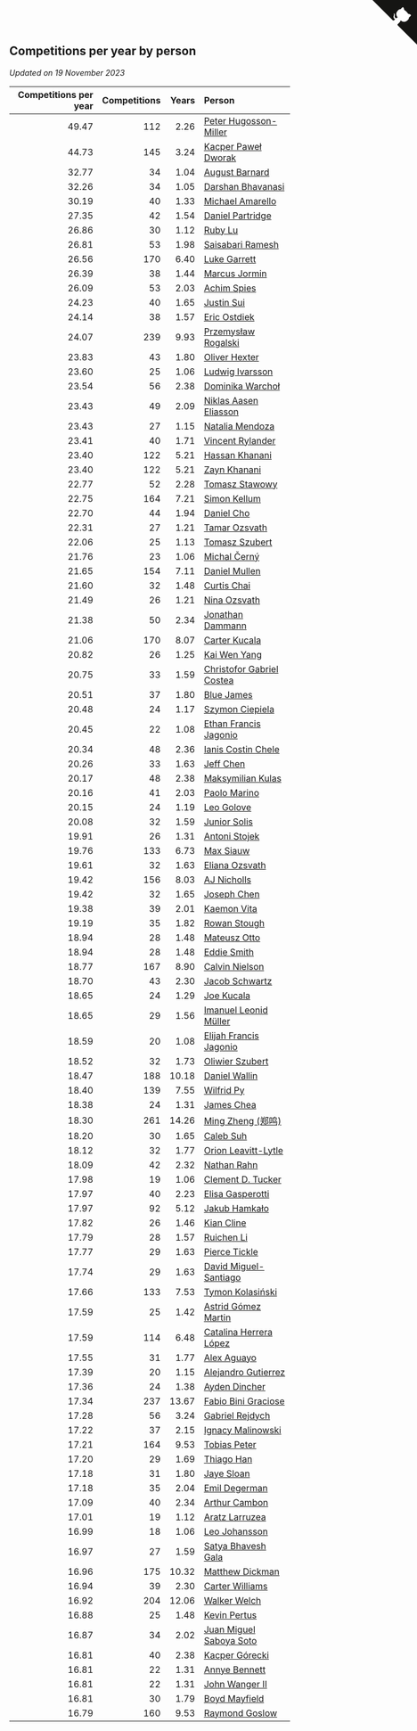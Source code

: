 ## Competitions per year by person

*Updated on 19 November 2023*

| Competitions per year | Competitions | Years | Person |
| ---: | ---: | ---: | :--- |
| 49.47 | 112 | 2.26 | [Peter Hugosson-Miller](https://www.worldcubeassociation.org/persons/2021HUGO01) |
| 44.73 | 145 | 3.24 | [Kacper Paweł Dworak](https://www.worldcubeassociation.org/persons/2020DWOR01) |
| 32.77 | 34 | 1.04 | [August Barnard](https://www.worldcubeassociation.org/persons/2022BARN21) |
| 32.26 | 34 | 1.05 | [Darshan Bhavanasi](https://www.worldcubeassociation.org/persons/2022BHAV01) |
| 30.19 | 40 | 1.33 | [Michael Amarello](https://www.worldcubeassociation.org/persons/2022AMAR09) |
| 27.35 | 42 | 1.54 | [Daniel Partridge](https://www.worldcubeassociation.org/persons/2022PART02) |
| 26.86 | 30 | 1.12 | [Ruby Lu](https://www.worldcubeassociation.org/persons/2022LURU01) |
| 26.81 | 53 | 1.98 | [Saisabari Ramesh](https://www.worldcubeassociation.org/persons/2021RAME01) |
| 26.56 | 170 | 6.40 | [Luke Garrett](https://www.worldcubeassociation.org/persons/2017GARR05) |
| 26.39 | 38 | 1.44 | [Marcus Jormin](https://www.worldcubeassociation.org/persons/2022JORM01) |
| 26.09 | 53 | 2.03 | [Achim Spies](https://www.worldcubeassociation.org/persons/2021SPIE01) |
| 24.23 | 40 | 1.65 | [Justin Sui](https://www.worldcubeassociation.org/persons/2022SUIJ01) |
| 24.14 | 38 | 1.57 | [Eric Ostdiek](https://www.worldcubeassociation.org/persons/2022OSTD01) |
| 24.07 | 239 | 9.93 | [Przemysław Rogalski](https://www.worldcubeassociation.org/persons/2013ROGA02) |
| 23.83 | 43 | 1.80 | [Oliver Hexter](https://www.worldcubeassociation.org/persons/2022HEXT01) |
| 23.60 | 25 | 1.06 | [Ludwig Ivarsson](https://www.worldcubeassociation.org/persons/2022IVAR01) |
| 23.54 | 56 | 2.38 | [Dominika Warchoł](https://www.worldcubeassociation.org/persons/2021WARC01) |
| 23.43 | 49 | 2.09 | [Niklas Aasen Eliasson](https://www.worldcubeassociation.org/persons/2021ELIA01) |
| 23.43 | 27 | 1.15 | [Natalia Mendoza](https://www.worldcubeassociation.org/persons/2022MEND24) |
| 23.41 | 40 | 1.71 | [Vincent Rylander](https://www.worldcubeassociation.org/persons/2022RYLA01) |
| 23.40 | 122 | 5.21 | [Hassan Khanani](https://www.worldcubeassociation.org/persons/2018KHAN26) |
| 23.40 | 122 | 5.21 | [Zayn Khanani](https://www.worldcubeassociation.org/persons/2018KHAN28) |
| 22.77 | 52 | 2.28 | [Tomasz Stawowy](https://www.worldcubeassociation.org/persons/2021STAW01) |
| 22.75 | 164 | 7.21 | [Simon Kellum](https://www.worldcubeassociation.org/persons/2016KELL12) |
| 22.70 | 44 | 1.94 | [Daniel Cho](https://www.worldcubeassociation.org/persons/2021CHOD01) |
| 22.31 | 27 | 1.21 | [Tamar Ozsvath](https://www.worldcubeassociation.org/persons/2022OZSV04) |
| 22.06 | 25 | 1.13 | [Tomasz Szubert](https://www.worldcubeassociation.org/persons/2022SZUB02) |
| 21.76 | 23 | 1.06 | [Michal Černý](https://www.worldcubeassociation.org/persons/2022CERN03) |
| 21.65 | 154 | 7.11 | [Daniel Mullen](https://www.worldcubeassociation.org/persons/2016MULL04) |
| 21.60 | 32 | 1.48 | [Curtis Chai](https://www.worldcubeassociation.org/persons/2022CHAI02) |
| 21.49 | 26 | 1.21 | [Nina Ozsvath](https://www.worldcubeassociation.org/persons/2022OZSV03) |
| 21.38 | 50 | 2.34 | [Jonathan Dammann](https://www.worldcubeassociation.org/persons/2021DAMM01) |
| 21.06 | 170 | 8.07 | [Carter Kucala](https://www.worldcubeassociation.org/persons/2015KUCA01) |
| 20.82 | 26 | 1.25 | [Kai Wen Yang](https://www.worldcubeassociation.org/persons/2022YANG19) |
| 20.75 | 33 | 1.59 | [Christofor Gabriel Costea](https://www.worldcubeassociation.org/persons/2022COST03) |
| 20.51 | 37 | 1.80 | [Blue James](https://www.worldcubeassociation.org/persons/2022JAME01) |
| 20.48 | 24 | 1.17 | [Szymon Ciepiela](https://www.worldcubeassociation.org/persons/2022CIEP01) |
| 20.45 | 22 | 1.08 | [Ethan Francis Jagonio](https://www.worldcubeassociation.org/persons/2022JAGO03) |
| 20.34 | 48 | 2.36 | [Ianis Costin Chele](https://www.worldcubeassociation.org/persons/2021CHEL01) |
| 20.26 | 33 | 1.63 | [Jeff Chen](https://www.worldcubeassociation.org/persons/2022CHEN19) |
| 20.17 | 48 | 2.38 | [Maksymilian Kulas](https://www.worldcubeassociation.org/persons/2021KULA02) |
| 20.16 | 41 | 2.03 | [Paolo Marino](https://www.worldcubeassociation.org/persons/2021MARI04) |
| 20.15 | 24 | 1.19 | [Leo Golove](https://www.worldcubeassociation.org/persons/2022GOLO02) |
| 20.08 | 32 | 1.59 | [Junior Solis](https://www.worldcubeassociation.org/persons/2022SOLI03) |
| 19.91 | 26 | 1.31 | [Antoni Stojek](https://www.worldcubeassociation.org/persons/2022STOJ03) |
| 19.76 | 133 | 6.73 | [Max Siauw](https://www.worldcubeassociation.org/persons/2017SIAU02) |
| 19.61 | 32 | 1.63 | [Eliana Ozsvath](https://www.worldcubeassociation.org/persons/2022OZSV01) |
| 19.42 | 156 | 8.03 | [AJ Nicholls](https://www.worldcubeassociation.org/persons/2015NICH04) |
| 19.42 | 32 | 1.65 | [Joseph Chen](https://www.worldcubeassociation.org/persons/2022CHEN16) |
| 19.38 | 39 | 2.01 | [Kaemon Vita](https://www.worldcubeassociation.org/persons/2021VITA01) |
| 19.19 | 35 | 1.82 | [Rowan Stough](https://www.worldcubeassociation.org/persons/2022STOU01) |
| 18.94 | 28 | 1.48 | [Mateusz Otto](https://www.worldcubeassociation.org/persons/2022OTTO01) |
| 18.94 | 28 | 1.48 | [Eddie Smith](https://www.worldcubeassociation.org/persons/2022SMIT20) |
| 18.77 | 167 | 8.90 | [Calvin Nielson](https://www.worldcubeassociation.org/persons/2014NIEL03) |
| 18.70 | 43 | 2.30 | [Jacob Schwartz](https://www.worldcubeassociation.org/persons/2021SCHW01) |
| 18.65 | 24 | 1.29 | [Joe Kucala](https://www.worldcubeassociation.org/persons/2022KUCA01) |
| 18.65 | 29 | 1.56 | [Imanuel Leonid Müller](https://www.worldcubeassociation.org/persons/2022MULL02) |
| 18.59 | 20 | 1.08 | [Elijah Francis Jagonio](https://www.worldcubeassociation.org/persons/2022JAGO02) |
| 18.52 | 32 | 1.73 | [Oliwier Szubert](https://www.worldcubeassociation.org/persons/2022SZUB01) |
| 18.47 | 188 | 10.18 | [Daniel Wallin](https://www.worldcubeassociation.org/persons/2013WALL03) |
| 18.40 | 139 | 7.55 | [Wilfrid Py](https://www.worldcubeassociation.org/persons/2016PYWI01) |
| 18.38 | 24 | 1.31 | [James Chea](https://www.worldcubeassociation.org/persons/2022CHEA05) |
| 18.30 | 261 | 14.26 | [Ming Zheng (郑鸣)](https://www.worldcubeassociation.org/persons/2009ZHEN11) |
| 18.20 | 30 | 1.65 | [Caleb Suh](https://www.worldcubeassociation.org/persons/2022SUHC01) |
| 18.12 | 32 | 1.77 | [Orion Leavitt-Lytle](https://www.worldcubeassociation.org/persons/2022LEAV01) |
| 18.09 | 42 | 2.32 | [Nathan Rahn](https://www.worldcubeassociation.org/persons/2021RAHN01) |
| 17.98 | 19 | 1.06 | [Clement D. Tucker](https://www.worldcubeassociation.org/persons/2022TUCK09) |
| 17.97 | 40 | 2.23 | [Elisa Gasperotti](https://www.worldcubeassociation.org/persons/2021GASP01) |
| 17.97 | 92 | 5.12 | [Jakub Hamkało](https://www.worldcubeassociation.org/persons/2018HAMK01) |
| 17.82 | 26 | 1.46 | [Kian Cline](https://www.worldcubeassociation.org/persons/2022CLIN01) |
| 17.79 | 28 | 1.57 | [Ruichen Li](https://www.worldcubeassociation.org/persons/2022LIRU02) |
| 17.77 | 29 | 1.63 | [Pierce Tickle](https://www.worldcubeassociation.org/persons/2022TICK01) |
| 17.74 | 29 | 1.63 | [David Miguel-Santiago](https://www.worldcubeassociation.org/persons/2022MIGU02) |
| 17.66 | 133 | 7.53 | [Tymon Kolasiński](https://www.worldcubeassociation.org/persons/2016KOLA02) |
| 17.59 | 25 | 1.42 | [Astrid Gómez Martin](https://www.worldcubeassociation.org/persons/2022MART26) |
| 17.59 | 114 | 6.48 | [Catalina Herrera López](https://www.worldcubeassociation.org/persons/2017LOPE31) |
| 17.55 | 31 | 1.77 | [Alex Aguayo](https://www.worldcubeassociation.org/persons/2022AGUA01) |
| 17.39 | 20 | 1.15 | [Alejandro Gutierrez](https://www.worldcubeassociation.org/persons/2022GUTI09) |
| 17.36 | 24 | 1.38 | [Ayden Dincher](https://www.worldcubeassociation.org/persons/2022DINC01) |
| 17.34 | 237 | 13.67 | [Fabio Bini Graciose](https://www.worldcubeassociation.org/persons/2010GRAC02) |
| 17.28 | 56 | 3.24 | [Gabriel Rejdych](https://www.worldcubeassociation.org/persons/2020REJD01) |
| 17.22 | 37 | 2.15 | [Ignacy Malinowski](https://www.worldcubeassociation.org/persons/2021MALI02) |
| 17.21 | 164 | 9.53 | [Tobias Peter](https://www.worldcubeassociation.org/persons/2014PETE03) |
| 17.20 | 29 | 1.69 | [Thiago Han](https://www.worldcubeassociation.org/persons/2022HANT01) |
| 17.18 | 31 | 1.80 | [Jaye Sloan](https://www.worldcubeassociation.org/persons/2022SLOA01) |
| 17.18 | 35 | 2.04 | [Emil Degerman](https://www.worldcubeassociation.org/persons/2021DEGE01) |
| 17.09 | 40 | 2.34 | [Arthur Cambon](https://www.worldcubeassociation.org/persons/2021CAMB01) |
| 17.01 | 19 | 1.12 | [Aratz Larruzea](https://www.worldcubeassociation.org/persons/2022LARR02) |
| 16.99 | 18 | 1.06 | [Leo Johansson](https://www.worldcubeassociation.org/persons/2022JOHA08) |
| 16.97 | 27 | 1.59 | [Satya Bhavesh Gala](https://www.worldcubeassociation.org/persons/2022GALA03) |
| 16.96 | 175 | 10.32 | [Matthew Dickman](https://www.worldcubeassociation.org/persons/2013DICK01) |
| 16.94 | 39 | 2.30 | [Carter Williams](https://www.worldcubeassociation.org/persons/2021WILL06) |
| 16.92 | 204 | 12.06 | [Walker Welch](https://www.worldcubeassociation.org/persons/2011WELC01) |
| 16.88 | 25 | 1.48 | [Kevin Pertus](https://www.worldcubeassociation.org/persons/2022PERT01) |
| 16.87 | 34 | 2.02 | [Juan Miguel Saboya Soto](https://www.worldcubeassociation.org/persons/2021SOTO01) |
| 16.81 | 40 | 2.38 | [Kacper Górecki](https://www.worldcubeassociation.org/persons/2021GORE01) |
| 16.81 | 22 | 1.31 | [Annye Bennett](https://www.worldcubeassociation.org/persons/2022BENN11) |
| 16.81 | 22 | 1.31 | [John Wanger II](https://www.worldcubeassociation.org/persons/2022WANG39) |
| 16.81 | 30 | 1.79 | [Boyd Mayfield](https://www.worldcubeassociation.org/persons/2022MAYF01) |
| 16.79 | 160 | 9.53 | [Raymond Goslow](https://www.worldcubeassociation.org/persons/2014GOSL01) |


<a href="https://github.com/jonatanklosko/wca_statistics" class="github-corner" aria-label="View source on Github"><svg width="80" height="80" viewBox="0 0 250 250" style="fill:#151513; color:#fff; position: absolute; top: 0; border: 0; right: 0;" aria-hidden="true"><path d="M0,0 L115,115 L130,115 L142,142 L250,250 L250,0 Z"></path><path d="M128.3,109.0 C113.8,99.7 119.0,89.6 119.0,89.6 C122.0,82.7 120.5,78.6 120.5,78.6 C119.2,72.0 123.4,76.3 123.4,76.3 C127.3,80.9 125.5,87.3 125.5,87.3 C122.9,97.6 130.6,101.9 134.4,103.2" fill="currentColor" style="transform-origin: 130px 106px;" class="octo-arm"></path><path d="M115.0,115.0 C114.9,115.1 118.7,116.5 119.8,115.4 L133.7,101.6 C136.9,99.2 139.9,98.4 142.2,98.6 C133.8,88.0 127.5,74.4 143.8,58.0 C148.5,53.4 154.0,51.2 159.7,51.0 C160.3,49.4 163.2,43.6 171.4,40.1 C171.4,40.1 176.1,42.5 178.8,56.2 C183.1,58.6 187.2,61.8 190.9,65.4 C194.5,69.0 197.7,73.2 200.1,77.6 C213.8,80.2 216.3,84.9 216.3,84.9 C212.7,93.1 206.9,96.0 205.4,96.6 C205.1,102.4 203.0,107.8 198.3,112.5 C181.9,128.9 168.3,122.5 157.7,114.1 C157.9,116.9 156.7,120.9 152.7,124.9 L141.0,136.5 C139.8,137.7 141.6,141.9 141.8,141.8 Z" fill="currentColor" class="octo-body"></path></svg></a><style>.github-corner:hover .octo-arm{animation:octocat-wave 560ms ease-in-out}@keyframes octocat-wave{0%,100%{transform:rotate(0)}20%,60%{transform:rotate(-25deg)}40%,80%{transform:rotate(10deg)}}@media (max-width:500px){.github-corner:hover .octo-arm{animation:none}.github-corner .octo-arm{animation:octocat-wave 560ms ease-in-out}}</style>
